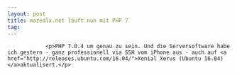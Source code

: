 ```yaml
---
layout: post
title: mazedlx.net läuft nun mit PHP 7
tag: 
---
```



                <p>PHP 7.0.4 um genau zu sein. Und die Serversoftware habe ich gestern - ganz professionell via SSH vom iPhone aus - auch auf <a href="http://releases.ubuntu.com/16.04/">Xenial Xerus (Ubuntu 16.04) </a>aktualisert.</p>
            
